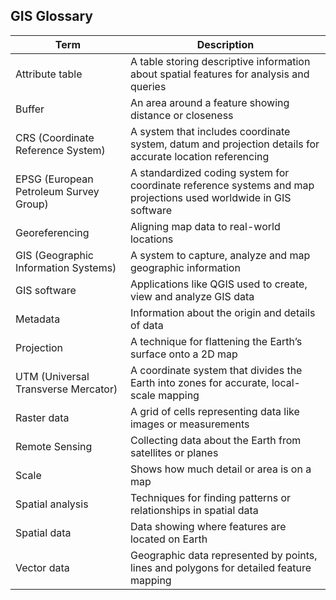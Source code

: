 ## GIS Glossary   

 
| Term                 | Description                                                                                     |
|----------------------|------------------------------------------------------------------------------------------------|
| Attribute table      | A table storing descriptive information about spatial features for analysis and queries       |
| Buffer               | An area around a feature showing distance or closeness                                        |
| CRS (Coordinate Reference System)  | A system that includes coordinate system, datum and projection details for accurate location referencing |
| EPSG  (European Petroleum Survey Group)               | A standardized coding system for coordinate reference systems and map projections used worldwide in GIS software |
| Georeferencing       | Aligning map data to real-world locations                                                     |
| GIS (Geographic Information Systems)                 | A system to capture, analyze and map geographic information                                  |
| GIS software         | Applications like QGIS used to create, view and analyze GIS data                   |
| Metadata             | Information about the origin and details of data                                             |
| Projection           | A technique for flattening the Earth’s surface onto a 2D map                                 |
| UTM (Universal Transverse Mercator) |A coordinate system that divides the Earth into zones for accurate, local-scale mapping                | 
| Raster data          | A grid of cells representing data like images or measurements                                |
| Remote Sensing       | Collecting data about the Earth from satellites or planes                                   |
| Scale                | Shows how much detail or area is on a map                                                    |
| Spatial analysis     | Techniques for finding patterns or relationships in spatial data                            |
| Spatial data         | Data showing where features are located on Earth                                             |
| Vector data          | Geographic data represented by points, lines and polygons for detailed feature mapping      |


